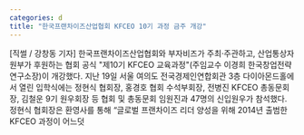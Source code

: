 ```yaml
---
categories: d
title: "한국프랜차이즈산업협회 KFCEO 10기 과정 금주 개강"
---
```

[직썰 / 강창동 기자] 한국프랜차이즈산업협회와 부자비즈가 주최·주관하고, 산업통상자원부가 후원하는 협회 공식 "제10기 KFCEO 교육과정"(주임교수 이경희 한국창업전략연구소장)이 개강했다. 지난 19일 서울 여의도 전국경제인연합회관 3층 다이아몬드홀에서 열린 입학식에는 정현식 협회장, 홍경호 협회 수석부회장, 전병진 KFCEO 총동문회장, 김철운 9기 원우회장 등 협회 및 총동문회 임원진과 47명의 신입원우가 참석했다. 정현식 협회장은 환영사를 통해 “글로벌 프랜차이즈 리더 양성을 위해 2014년 출범한 KFCEO 과정이 어느덧